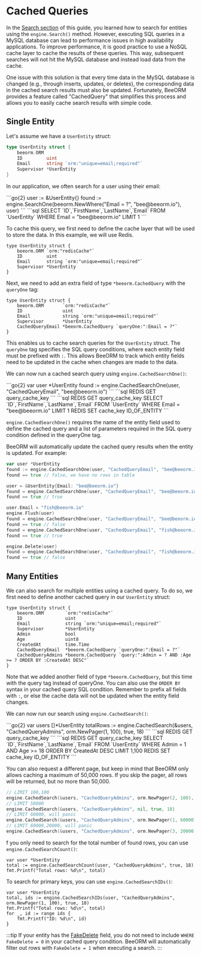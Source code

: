 # Cached Queries

In the [Search section](/guide/search.html) of this guide, you learned how to search for entities using the `engine.Search()` method. However, executing SQL queries in a MySQL database can lead to performance issues in high availability applications. To improve performance, it is good practice to use a NoSQL cache layer to cache the results of these queries. This way, subsequent searches will not hit the MySQL database and instead load data from the cache.

One issue with this solution is that every time data in the MySQL database is changed (e.g., through inserts, updates, or deletes), the corresponding data in the cached search results must also be updated. Fortunately, BeeORM provides a feature called "CachedQuery" that simplifies this process and allows you to easily cache search results with simple code.

## Single Entity

Let's assume we have a `UserEntity` struct:

```go
type UserEntity struct {
	beeorm.ORM
	ID         uint
    Email      string `orm:"unique=email;required"` 
    Supervisor *UserEntity
}
```

In our application, we often search for a user using their email:

<code-group>
<code-block title="code">
```go{2}
user := &UserEntity{}
found := engine.SearchOne(beeorm.NewWhere("Email = ?", "bee@beeorm.io"), user)
```
</code-block>

<code-block title="queries">
```sql
SELECT `ID`,`FirstName`,`LastName`,`Email` FROM `UserEntity` WHERE Email = "bee@beeorm.io" LIMIT 1
```
</code-block>
</code-group>

To cache this query, we first need to define the cache layer that will be used to store the data. In this example, we will use Redis.

```go{2}
type UserEntity struct {
	beeorm.ORM `orm:"redisCache"`
	ID         uint
    Email      string `orm:"unique=email;required"` 
    Supervisor *UserEntity
}
```

Next, we need to add an extra field of type `*beeorm.CachedQuery` with the `queryOne` tag:

```go{6}
type UserEntity struct {
	beeorm.ORM       `orm:"redisCache"`
	ID               uint
    Email            string `orm:"unique=email;required"` 
    Supervisor       *UserEntity
    CachedQueryEmail *beeorm.CachedQuery `queryOne:":Email = ?"`
}
```

This enables us to cache search queries for the `UserEntity` struct. The `queryOne` tag specifies the SQL query conditions, where each entity field must be prefixed with `:`. This allows BeeORM to track which entity fields need to be updated in the cache when changes are made to the data.

We can now run a cached search query using `engine.CachedSearchOne()`:

<code-group>
<code-block title="code">
```go{2}
var user *UserEntity
found := engine.CachedSearchOne(user, "CachedQueryEmail", "bee@beeorm.io")
```
</code-block>

<code-block title="queries hit">
```sql
REDIS GET query_cache_key
```
</code-block>

<code-block title="queries miss">
```sql
REDIS GET query_cache_key
SELECT `ID`,`FirstName`,`LastName`,`Email` FROM `UserEntity` WHERE Email = "bee@beeorm.io" LIMIT 1
REDIS SET cache_key ID_OF_ENTITY
```
</code-block>
</code-group>

`engine.CachedSearchOne()` requires the name of the entity field used to define the cached query and a list of parameters required in the SQL query condition defined in the queryOne tag.

BeeORM will automatically update the cached query results when the entity is updated. For example:

```go
var user *UserEntity
found := engine.CachedSearchOne(user, "CachedQueryEmail", "bee@beeorm.io")
found == true // false, we have no rows in table

user = &UserEntity{Email: "bee@beeorm.io"}
found = engine.CachedSearchOne(user, "CachedQueryEmail", "bee@beeorm.io")
found == true // true

user.Email = "fish@beeorm.io"
engine.Flush(user)
found = engine.CachedSearchOne(user, "CachedQueryEmail", "bee@beeorm.io")
found == true // false
found = engine.CachedSearchOne(user, "CachedQueryEmail", "fish@beeorm.io")
found == true // true

engine.Delete(user)
found = engine.CachedSearchOne(user, "CachedQueryEmail", "fish@beeorm.io")
found == true // false
```

## Many Entities

We can also search for multiple entities using a cached query. To do so, we first need to define another cached query in our `UserEntity` struct:

```go{6-8,10}
type UserEntity struct {
	beeorm.ORM        `orm:"redisCache"`
	ID                uint
    Email             string `orm:"unique=email;required"` 
    Supervisor        *UserEntity
    Admin             bool
    Age               uint8
    CreatedAt         time.Time
    CachedQueryEmail  *beeorm.CachedQuery `queryOne:":Email = ?"`
    CachedQueryAdmins *beeorm.CachedQuery `query:":Admin = ? AND :Age >= ? ORDER BY :CreatedAt DESC"`
}
```

Note that we added another field of type `*beeorm.CachedQuery`, but this time with the query tag instead of queryOne. You can also use the `ORDER BY` syntax in your cached query SQL condition. Remember to prefix all fields with `:`, or else the cache data will not be updated when the entity field changes.


We can now run our search using `engine.CachedSearch()`:

<code-group>
<code-block title="code">
```go{2}
var users []*UserEntity
totalRows := engine.CachedSearch(&users, "CachedQueryAdmins", orm.NewPager(1, 100), true, 18)
```
</code-block>

<code-block title="queries hit">
```sql
REDIS GET query_cache_key
```
</code-block>

<code-block title="queries miss">
```sql
REDIS GET query_cache_key
SELECT `ID`,`FirstName`,`LastName`,`Email` FROM `UserEntity` WHERE Admin = 1 AND Age >= 18 ORDER BY CreatedAt DESC LIMIT 1,100
REDIS SET cache_key ID_OF_ENTITY
```
</code-block>
</code-group>

You can also request a different page, but keep in mind that BeeORM only allows caching a maximum of 50,000 rows. If you skip the pager, all rows will be returned, but no more than 50,000.

```go
// LIMIT 100,100
engine.CachedSearch(&users, "CachedQueryAdmins", orm.NewPager(2, 100), true, 18)
// LIMIT 50000
engine.CachedSearch(&users, "CachedQueryAdmins", nil, true, 18)
// LIMIT 60000, will panic
engine.CachedSearch(&users, "CachedQueryAdmins", orm.NewPager(1, 60000), true, 18)
// LIMIT 60000,20000, will panic
engine.CachedSearch(&users, "CachedQueryAdmins", orm.NewPager(3, 20000), true, 18)
```

f you only need to search for the total number of found rows, you can use `engine.CachedSearchCount()`:

```go{2}
var user *UserEntity
total := engine.CachedSearchCount(user, "CachedQueryAdmins", true, 18)
fmt.Printf("Total rows: %d\n", total) 
```
To search for primary keys, you can use `engine.CachedSearchIDs()`:

```go{2}
var user *UserEntity
total, ids := engine.CachedSearchIDs(user, "CachedQueryAdmins", orm.NewPager(1, 100), true, 18)
fmt.Printf("Total rows: %d\n", total) 
for _, id := range ids {
    fmt.Printf("ID: %d\n", id) 
}
```

:::tip
If your entity has the [FakeDelete](/guide/entity_fields.html#fake-delete) field, you do not need to include `WHERE FakeDelete = 0` in your cached query condition. BeeORM will automatically filter out rows with `FakeDelete = 1` when executing a search.
:::
